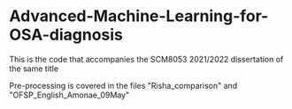 # Advanced-Machine-Learning-for-OSA-diagnosis
This is the code that accompanies the SCM8053 2021/2022 dissertation of the same title

Pre-processing is covered in the files "Risha_comparison" and "OFSP_English_Amonae_09May"
